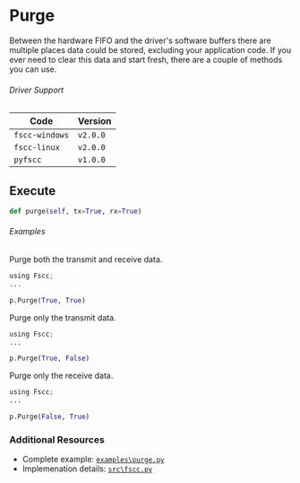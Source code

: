 # Purge
Between the hardware FIFO and the driver's software buffers there are multiple
places data could be stored, excluding your application code. If you ever need
to clear this data and start fresh, there are a couple of methods you can use.

###### Driver Support
| Code           | Version
| -------------- | --------
| `fscc-windows` | `v2.0.0`
| `fscc-linux`   | `v2.0.0`
| `pyfscc`       | `v1.0.0`


## Execute
```python
def purge(self, tx=True, rx=True)
```

###### Examples
Purge both the transmit and receive data.
```python
using Fscc;
...

p.Purge(True, True)
```

Purge only the transmit data.
```python
using Fscc;
...

p.Purge(True, False)
```

Purge only the receive data.
```python
using Fscc;
...

p.Purge(False, True)
```


### Additional Resources
- Complete example: [`examples\purge.py`](https://github.com/commtech/netfscc/blob/master/examples/purge.py)
- Implemenation details: [`src\fscc.py`](https://github.com/commtech/netfscc/blob/master/src/fscc.py)
